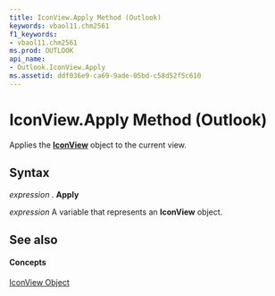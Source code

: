 ```yaml
---
title: IconView.Apply Method (Outlook)
keywords: vbaol11.chm2561
f1_keywords:
- vbaol11.chm2561
ms.prod: OUTLOOK
api_name:
- Outlook.IconView.Apply
ms.assetid: ddf036e9-ca69-9ade-05bd-c58d52f5c610
---
```



# IconView.Apply Method (Outlook)

Applies the  **[IconView](iconview-object-outlook.md)** object to the current view.


## Syntax

 _expression_ . **Apply**

 _expression_ A variable that represents an **IconView** object.


## See also


#### Concepts


[IconView Object](iconview-object-outlook.md)

